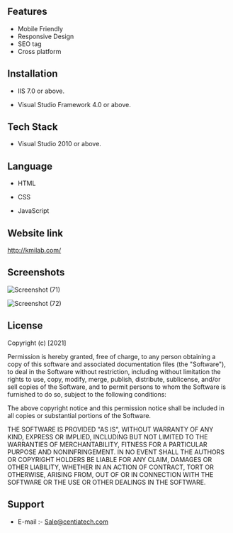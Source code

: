 
## Features

- Mobile Friendly 
- Responsive Design
- SEO tag
- Cross platform



  
## Installation

- IIS 7.0  or above.

- Visual Studio Framework 4.0 or above.


## Tech Stack

- Visual Studio 2010 or above.


  
## Language

- HTML

- CSS

- JavaScript

## Website link
http://kmilab.com/

## Screenshots
![Screenshot (71)](https://user-images.githubusercontent.com/92842316/141061900-2b414f85-916c-489c-aacc-31077fadcdfe.png)

![Screenshot (72)](https://user-images.githubusercontent.com/92842316/141061910-6f40e585-f58d-43bd-9a6c-f143a2510f83.png)


 



 





## License

Copyright (c) [2021] 

Permission is hereby granted, free of charge, to any person obtaining a copy
of this software and associated documentation files (the "Software"), to deal
in the Software without restriction, including without limitation the rights
to use, copy, modify, merge, publish, distribute, sublicense, and/or sell
copies of the Software, and to permit persons to whom the Software is
furnished to do so, subject to the following conditions:

The above copyright notice and this permission notice shall be included in all
copies or substantial portions of the Software.

THE SOFTWARE IS PROVIDED "AS IS", WITHOUT WARRANTY OF ANY KIND, EXPRESS OR
IMPLIED, INCLUDING BUT NOT LIMITED TO THE WARRANTIES OF MERCHANTABILITY,
FITNESS FOR A PARTICULAR PURPOSE AND NONINFRINGEMENT. IN NO EVENT SHALL THE
AUTHORS OR COPYRIGHT HOLDERS BE LIABLE FOR ANY CLAIM, DAMAGES OR OTHER
LIABILITY, WHETHER IN AN ACTION OF CONTRACT, TORT OR OTHERWISE, ARISING FROM,
OUT OF OR IN CONNECTION WITH THE SOFTWARE OR THE USE OR OTHER DEALINGS IN THE
SOFTWARE.

## Support

- E-mail :- Sale@centiatech.com
  
